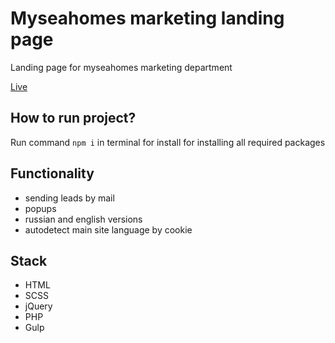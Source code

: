 # Myseahomes marketing landing page

Landing page for myseahomes marketing department

[Live](https://myseahomes.com/boost/)

## How to run project?

Run command `npm i` in terminal for install for installing all required packages

## Functionality

- sending leads by mail
- popups
- russian and english versions
- autodetect main site language by cookie

## Stack

- HTML
- SCSS
- jQuery
- PHP
- Gulp
